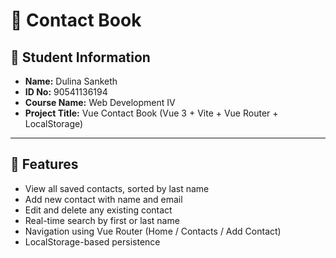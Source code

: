 # 📒 Contact Book

## 👤 Student Information

- **Name:** Dulina Sanketh  
- **ID No:** 90541136194   
- **Course Name:** Web Development IV 
- **Project Title:** Vue Contact Book (Vue 3 + Vite + Vue Router + LocalStorage)

---

## 🚀 Features

- View all saved contacts, sorted by last name
- Add new contact with name and email
- Edit and delete any existing contact
- Real-time search by first or last name
- Navigation using Vue Router (Home / Contacts / Add Contact)
- LocalStorage-based persistence
